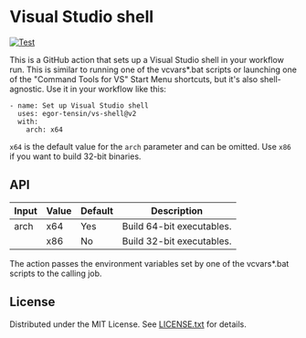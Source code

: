 Visual Studio shell
===================

[![Test](https://github.com/egor-tensin/vs-shell/actions/workflows/test.yml/badge.svg)](https://github.com/egor-tensin/vs-shell/actions/workflows/test.yml)

This is a GitHub action that sets up a Visual Studio shell in your workflow
run.
This is similar to running one of the vcvars*.bat scripts or launching one of
the "Command Tools for VS" Start Menu shortcuts, but it's also shell-agnostic.
Use it in your workflow like this:

    - name: Set up Visual Studio shell
      uses: egor-tensin/vs-shell@v2
      with:
        arch: x64

`x64` is the default value for the `arch` parameter and can be omitted.
Use `x86` if you want to build 32-bit binaries.

API
---

| Input | Value | Default | Description
| ----- | ----- | ------- | -----------
| arch  | x64   | Yes     | Build 64-bit executables.
|       | x86   | No      | Build 32-bit executables.

The action passes the environment variables set by one of the vcvars*.bat
scripts to the calling job.

License
-------

Distributed under the MIT License.
See [LICENSE.txt] for details.

[LICENSE.txt]: LICENSE.txt
